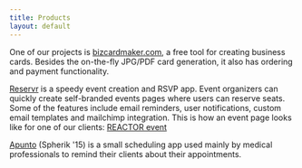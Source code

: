 ```yaml
---
title: Products
layout: default
---
```


<p>
  One of our projects is <a href="http://bizcardmaker.com" target="_blank">bizcardmaker.com</a>, a free tool for creating business cards. Besides the on-the-fly JPG/PDF card generation, it also has ordering and payment functionality.
</p>

<p>
  <a href="http://reservr.net" target="_blank">Reservr</a> is a speedy event creation and RSVP app. Event organizers can quickly create self-branded events pages where users can reserve seats. Some of the features include email reminders, user notifications, custom email templates and mailchimp integration. This is how an event page looks like for one of our clients: <a  target="_blank" href="http://www.reservr.net/u/reactor/event/yiDWSrLvV1OlxodO">REACTOR event</a>
</p>

<p>
  <a href="http://getapunto.com" target="_blank">Apunto</a> (Spherik '15) is a small scheduling app used mainly by medical professionals to remind their clients about their appointments.
</p>
